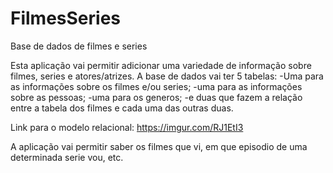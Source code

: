 # FilmesSeries
Base de dados de filmes e series

Esta aplicação vai permitir adicionar uma variedade de informação sobre filmes, series e atores/atrizes.
A base de dados vai ter 5 tabelas:
  -Uma para as informações sobre os filmes e/ou series;
  -uma para as informações sobre as pessoas;
  -uma para os generos;
  -e duas que fazem a relação entre a tabela dos filmes e cada uma das outras duas.
  
 Link para o modelo relacional:
  https://imgur.com/RJ1EtI3
 
A aplicação vai permitir saber os filmes que vi, em que episodio de uma determinada serie vou, etc.
